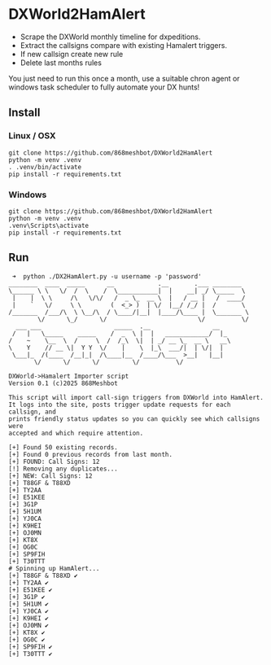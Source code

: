 # DXWorld2HamAlert

- Scrape the DXWorld monthly timeline for dxpeditions. 
- Extract the callsigns compare with existing Hamalert triggers.
- If new callsign create new rule
- Delete last months rules

You just need to run this once a month, use a suitable chron agent or windows task scheduler to fully automate your DX hunts!

## Install

### Linux / OSX
```
git clone https://github.com/868meshbot/DXWorld2HamAlert
python -m venv .venv
. .venv/bin/activate
pip install -r requirements.txt
```
### Windows
```
git clone https://github.com/868meshbot/DXWorld2HamAlert
python -m venv .venv
.venv\Scripts\activate
pip install -r requirements.txt
```

## Run
```
 ➜  python ./DX2HamAlert.py -u username -p 'password'
________  ____  _____      __            .__       .___ ________
\______ \ \   \/  /  \    /  \___________|  |    __| _/ \_____  \
 |    |  \ \     /\   \/\/   /  _ \_  __ \  |   / __ |   /  ____/
 |    `   \/     \ \        (  <_> )  | \/  |__/ /_/ |  /       \
/_______  /___/\  \ \__/\  / \____/|__|  |____/\____ |  \_______ \
        \/      \_/      \/                         \/          \/
  ___ ___                    _____  .__                 __
 /   |   \_____    _____    /  _  \ |  |   ____________/  |_
/    ~    \__  \  /     \  /  /_\  \|  | _/ __ \_  __ \   __\
\    Y    // __ \|  Y Y  \/    |    \  |_\  ___/|  | \/|  |
 \___|_  /(____  /__|_|  /\____|__  /____/\___  >__|   |__|
       \/      \/      \/         \/          \/

DXWorld->Hamalert Importer script
Version 0.1 (c)2025 868Meshbot

This script will import call-sign triggers from DXWorld into HamAlert.
It logs into the site, posts trigger update requests for each callsign, and
prints friendly status updates so you can quickly see which callsigns were
accepted and which require attention.

[+] Found 50 existing records.
[+] Found 0 previous records from last month.
[+] FOUND: Call Signs: 12
[!] Removing any duplicates...
[+] NEW: Call Signs: 12
[+] T88GF & T88XD
[+] TY2AA
[+] E51KEE
[+] 3G1P
[+] 5H1UM
[+] YJ0CA
[+] K9HEI
[+] OJ0MN
[+] KT8X
[+] OG0C
[+] SP9FIH
[+] T30TTT
# Spinning up HamAlert...
[+] T88GF & T88XD ✔
[+] TY2AA ✔
[+] E51KEE ✔
[+] 3G1P ✔
[+] 5H1UM ✔
[+] YJ0CA ✔
[+] K9HEI ✔
[+] OJ0MN ✔
[+] KT8X ✔
[+] OG0C ✔
[+] SP9FIH ✔
[+] T30TTT ✔
```

